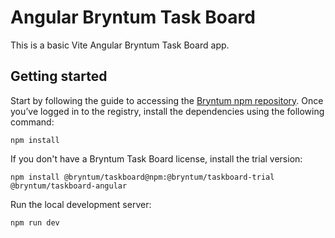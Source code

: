 # Angular Bryntum Task Board 

This is a basic Vite Angular Bryntum Task Board app.

## Getting started 

 Start by following the guide to accessing the [Bryntum npm repository](https://bryntum.com/products/taskboard/docs/guide/taskboard/npm-repository). Once you’ve logged in to the registry, install the dependencies using the following command:

```shell
npm install
```

If you don't have a Bryntum Task Board license, install the trial version:

```shell
npm install @bryntum/taskboard@npm:@bryntum/taskboard-trial @bryntum/taskboard-angular
```

Run the local development server:

```shell
npm run dev
```